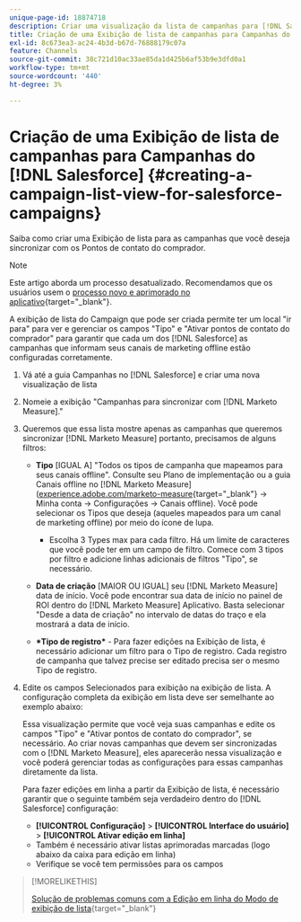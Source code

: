 ```yaml
---
unique-page-id: 18874718
description: Criar uma visualização da lista de campanhas para [!DNL Salesforce Campaigns] - [!DNL Marketo Measure] - Documentação do produto
title: Criação de uma Exibição de lista de campanhas para Campanhas do  [!DNL Salesforce]
exl-id: 8c673ea3-ac24-4b3d-b67d-76888179c07a
feature: Channels
source-git-commit: 38c721d10ac33ae85da1d425b6af53b9e3dfd0a1
workflow-type: tm+mt
source-wordcount: '440'
ht-degree: 3%

---
```


# Criação de uma Exibição de lista de campanhas para Campanhas do [!DNL Salesforce] {#creating-a-campaign-list-view-for-salesforce-campaigns}

Saiba como criar uma Exibição de lista para as campanhas que você deseja sincronizar com os Pontos de contato do comprador.

>[!NOTE]
>
>Este artigo aborda um processo desatualizado. Recomendamos que os usuários usem o [processo novo e aprimorado no aplicativo](/help/channel-tracking-and-setup/offline-channels/custom-campaign-sync.md){target="_blank"}.

A exibição de lista do Campaign que pode ser criada permite ter um local &quot;ir para&quot; para ver e gerenciar os campos &quot;Tipo&quot; e &quot;Ativar pontos de contato do comprador&quot; para garantir que cada um dos [!DNL Salesforce] as campanhas que informam seus canais de marketing offline estão configuradas corretamente.

1. Vá até a guia Campanhas no [!DNL Salesforce] e criar uma nova visualização de lista
1. Nomeie a exibição &quot;Campanhas para sincronizar com [!DNL Marketo Measure].&quot;
1. Queremos que essa lista mostre apenas as campanhas que queremos sincronizar [!DNL Marketo Measure] portanto, precisamos de alguns filtros:

   * **Tipo** [IGUAL A] &quot;Todos os tipos de campanha que mapeamos para seus canais offline&quot;. Consulte seu Plano de implementação ou a guia Canais offline no [!DNL Marketo Measure] ([experience.adobe.com/marketo-measure](https://experience.adobe.com/marketo-measure){target="_blank"} -> Minha conta -> Configurações -> Canais offline). Você pode selecionar os Tipos que deseja (aqueles mapeados para um canal de marketing offline) por meio do ícone de lupa.

      * Escolha 3 Types max para cada filtro. Há um limite de caracteres que você pode ter em um campo de filtro. Comece com 3 tipos por filtro e adicione linhas adicionais de filtros &quot;Tipo&quot;, se necessário.

   * **Data de criação** [MAIOR OU IGUAL] seu [!DNL Marketo Measure] data de início. Você pode encontrar sua data de início no painel de ROI dentro do [!DNL Marketo Measure] Aplicativo. Basta selecionar &quot;Desde a data de criação&quot; no intervalo de datas do traço e ela mostrará a data de início.
   * **&#42;Tipo de registro&#42;** - Para fazer edições na Exibição de lista, é necessário adicionar um filtro para o Tipo de registro. Cada registro de campanha que talvez precise ser editado precisa ser o mesmo Tipo de registro.

1. Edite os campos Selecionados para exibição na exibição de lista. A configuração completa da exibição em lista deve ser semelhante ao exemplo abaixo:

   Essa visualização permite que você veja suas campanhas e edite os campos &quot;Tipo&quot; e &quot;Ativar pontos de contato do comprador&quot;, se necessário. Ao criar novas campanhas que devem ser sincronizadas com o [!DNL Marketo Measure], eles aparecerão nessa visualização e você poderá gerenciar todas as configurações para essas campanhas diretamente da lista.

   Para fazer edições em linha a partir da Exibição de lista, é necessário garantir que o seguinte também seja verdadeiro dentro do [!DNL Salesforce] configuração:

   * **[!UICONTROL Configuração]** > **[!UICONTROL Interface do usuário]** > **[!UICONTROL Ativar edição em linha]**
   * Também é necessário ativar listas aprimoradas marcadas (logo abaixo da caixa para edição em linha)
   * Verifique se você tem permissões para os campos

>[!MORELIKETHIS]
>
>[Solução de problemas comuns com a Edição em linha do Modo de exibição de lista](http://help.salesforce.com/articleView?id=000003911&amp;language=en_US&amp;type=1){target="_blank"}
